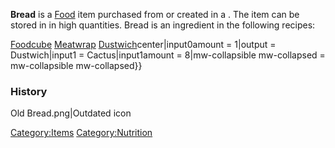 **Bread** is a [Food](Food.md "wikilink") item purchased from [](Bars.md) or created in a [](Bread_Oven.md). The item can be stored in [](Bread_Basket.md) in high quantities. Bread is an
ingredient in the following recipes:

[Foodcube](Foodcube.md "wikilink") [Meatwrap](Meatwrap.md "wikilink")
[Dustwich](Dustwich.md "wikilink")center\|input0amount = 1\|output =
Dustwich\|input1 = Cactus\|input1amount = 8\|mw-collapsible mw-collapsed
= mw-collapsible mw-collapsed}}

### History

Old Bread.png\|Outdated icon

[Category:Items](Category:Items "wikilink")
[Category:Nutrition](Category:Nutrition "wikilink")